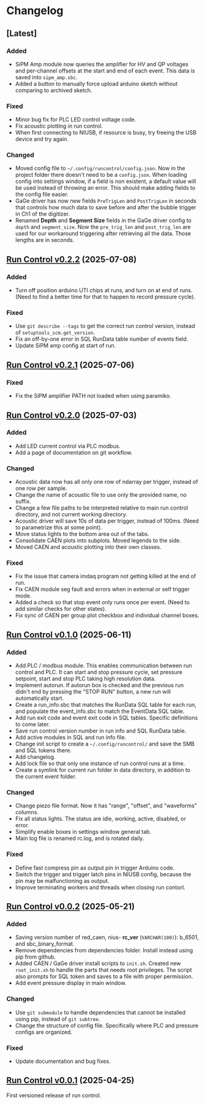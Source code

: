 # Changelog

## [Latest]
### Added
- SiPM Amp module now queries the amplifier for HV and QP voltages and per-channel offsets at the start and end of each event. This data is saved into `sipm_amp.sbc`. 
- Added a button to manually force upload arduino sketch without comparing to archived sketch. 
### Fixed
- Minor bug fix for PLC LED control voltage code.
- Fix acoustic plotting in run control.
- When first connecting to NIUSB, if resource is busy, try freeing the USB device and try again.
### Changed
- Moved config file to `~/.config/runcontrol/config.json`. Now in the project folder there doesn't need to be a `config.json`. When loading config into settings window, if a field is non existent, a default value will be used instead of throwing an error. This should make adding fields to the config file easier.
- GaGe driver has now new fields `PreTrigLen` and `PostTrigLen` in seconds that controls how much data to save before and after the bubble trigger in Ch1 of the digitizer.
- Renamed **Depth** and **Segment Size** fields in the GaGe driver config to `depth` and `segment_size`. Now the `pre_trig_len` and `post_trig_len` are used for our workaround triggering after retrieving all the data. Those lengths are in seconds.

## [Run Control v0.2.2](https://github.com/SBC-Collaboration/SBC-RunControl/releases/tag/v0.2.2) (2025-07-08)
### Added
- Turn off position arduino UTI chips at runs, and turn on at end of runs. (Need to find a better time for that to happen to record pressure cycle).
### Fixed
- Use `git describe --tags` to get the correct run control version, instead of `setuptools_scm.get_version`.
- Fix an off-by-one error in SQL RunData table number of events field.
- Update SiPM amp config at start of run.

## [Run Control v0.2.1](https://github.com/SBC-Collaboration/SBC-RunControl/releases/tag/v0.2.1) (2025-07-06)
### Fixed
- Fix the SiPM amplifier PATH not loaded when using paramiko.

## [Run Control v0.2.0](https://github.com/SBC-Collaboration/SBC-RunControl/releases/tag/v0.2.0) (2025-07-03)
### Added
- Add LED current control via PLC modbus.
- Add a page of documentation on git workflow.
### Changed
- Acoustic data now has all only one row of ndarray per trigger, instead of one row per sample.
- Change the name of acoustic file to use only the provided name, no suffix.
- Change a few file paths to be interpreted relative to main run control directory, and not current working directory.
- Acoustic driver will save 10s of data per trigger, instead of 100ms. (Need to parametrize this at some point).
- Move status lights to the bottom area out of the tabs.
- Consolidate CAEN plots into subplots. Moved legends to the side.
- Moved CAEN and acoustic plotting into their own classes.
### Fixed
- Fix the issue that camera imdaq program not getting killed at the end of run.
- Fix CAEN module seg fault and errors when in external or self trigger mode.
- Added a check so that stop event only runs once per event. (Need to add similar checks for other states).
- Fix sync of CAEN per group plot checkbox and individual channel boxes.

## [Run Control v0.1.0](https://github.com/SBC-Collaboration/SBC-RunControl/releases/tag/v0.1.0) (2025-06-11)
### Added
- Add PLC / modbus module. This enables communication between run control and PLC. It can start and stop pressure cycle, set pressure setpoint, start and stop PLC taking high resolution data.
- Implement autorun. If autorun box is checked and the previous run didn't end by pressing the "STOP RUN" button, a new run will automatically start. 
- Create a run_info.sbc that matches the RunData SQL table for each run, and populate the event_info.sbc to match the EventData SQL table.
- Add run exit code and event exit code in SQL tables. Specific definitions to come later.
- Save run control version number in run info and SQL RunData table.
- Add active modules in SQL and run info file.
- Change init script to create a `~/.config/runcontrol/` and save the SMB and SQL tokens there. 
- Add changelog.
- Add lock file so that only one instance of run control runs at a time.
- Create a symlink for current run folder in data directory, in addition to the current event folder.
### Changed
- Change piezo file format. Now it has "range", "offset", and "waveforms" columns.
- Fix all status lights. The status are idle, working, active, disabled, or error.
- Simplify enable boxes in settings window general tab.
- Main log file is renamed rc.log, and is rotated daily.
### Fixed
- Define fast compress pin as output pin in trigger Arduino code.
- Switch the trigger and trigger latch pins in NIUSB config, because the pin may be malfunctioning as output.
- Improve terminating workers and threads when closing run contorl.

## [Run Control v0.0.2](https://github.com/SBC-Collaboration/SBC-RunControl/releases/tag/v0.0.2) (2025-05-21)
### Added
- Saving version number of red_caen, nius- **rc_ver** (`VARCHAR(100)`): b_6501, and sbc_binary_format.
- Remove dependencies from dependencies folder. Install instead using pip from github.
- Added CAEN / GaGe driver install scripts to `init.sh`. Created new `root_init.sh` to handle the parts that needs root privileges. The script also prompts for SQL token and saves to a file with proper permission.
- Add event pressure display in main window.
### Changed
- Use `git submodule` to handle dependencies that cannot be installed using pip, instead of `git subtree`.
- Change the structure of config file. Specifically where PLC and pressure configs are organized.
### Fixed
- Update documentation and bug fixes.

## [Run Control v0.0.1](https://github.com/SBC-Collaboration/SBC-RunControl/releases/tag/v0.0.1) (2025-04-25)
First versioned release of run control.
